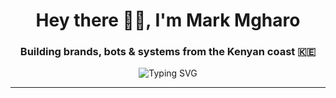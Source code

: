 <h1 align="center">Hey there 👋🏾, I'm Mark Mgharo</h1>
<h3 align="center">Building brands, bots & systems from the Kenyan coast 🇰🇪</h3>

<p align="center">
  <img src="https://readme-typing-svg.herokuapp.com?font=Fira+Code&size=20&duration=2000&pause=1000&color=4AF8F7&center=true&vCenter=true&width=500&lines=Techie+%F0%9F%94%A5;Brand+builder+%F0%9F%93%88;Dockerized+everything+%F0%9F%A7%BF;Creative+chaos+engineer+%F0%9F%A7%A0;Coastal+vibes+%F0%9F%8F%9D%EF%B8%8F" alt="Typing SVG" />
</p>

---
